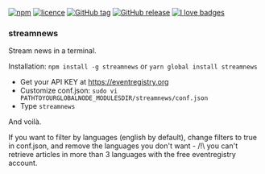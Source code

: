 [![npm](https://img.shields.io/npm/v/streamnews.svg?style=flat-square)](https://www.npmjs.com/package/streamnews)
[![licence](https://img.shields.io/npm/l/streamnews.svg?style=flat-square)](https://github.com/ctrlaltdelins/streamnews/blob/master/LICENCE.md)
[![GitHub tag](https://img.shields.io/github/tag/ctrlaltdelins/streamnews.svg?style=flat-square)](https://github.com/ctrlaltdelins/streamnews/tags)
[![GitHub release](https://img.shields.io/github/release/ctrlaltdelins/streamnews.svg?style=flat-square)](https://github.com/ctrlaltdelins/streamnews/releases)
[![I love badges](https://img.shields.io/badge/I%20love-badges-FF00FF.svg?style=flat-square)](https://shields.io)

### streamnews
Stream news in a terminal.

Installation: `npm install -g streamnews` or `yarn global install streamnews`

* Get your API KEY at https://eventregistry.org
* Customize conf.json: `sudo vi PATHTOYOURGLOBALNODE_MODULESDIR/streamnews/conf.json`
* Type `streamnews`

And voilà.

If you want to filter by languages (english by default), change filters to true in conf.json, and remove the languages you don't want - /!\ you can't retrieve articles in more than 3 languages with the free eventregistry account.
